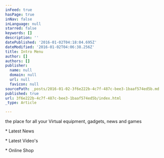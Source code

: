 ```yaml
---
inFeed: true
hasPage: true
inNav: false
inLanguage: null
starred: false
keywords: []
description: ''
datePublished: '2016-01-02T04:18:04.695Z'
dateModified: '2016-01-02T04:06:38.256Z'
title: Intro Menu
author: []
authors: []
publisher:
  name: null
  domain: null
  url: null
  favicon: null
sourcePath: _posts/2016-01-02-3f6e222b-4c7f-487c-bee3-1baaf574ed5b.md
published: true
url: 3f6e222b-4c7f-487c-bee3-1baaf574ed5b/index.html
_type: Article

---
```

the place for all your Virtual equipment, gadgets, news and games

\* Latest News

\* Latest Video's

\* Online Shop